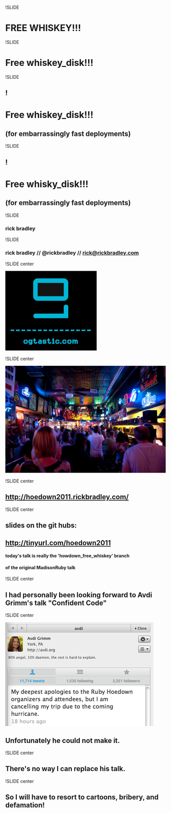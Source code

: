 !SLIDE
# FREE WHISKEY!!! #

!SLIDE
# Free whiskey_disk!!! #

!SLIDE
## <font color="black">!</font> ##
# Free whiskey_disk!!! #
## (for embarrassingly fast deployments)

!SLIDE
## <font color="black">!</font> ##
# Free whisky_disk!!! #
## (for embarrassingly fast deployments)

!SLIDE

### rick bradley ###

!SLIDE

### rick bradley // @rickbradley // rick@rickbradley.com

!SLIDE center

<img src="og_logo.png">

!SLIDE center

<img src="roberts.jpg">

!SLIDE center

## <a href="http://hoedown2011.rickbradley.com/">http://hoedown2011.rickbradley.com/</a> ##

!SLIDE center

## slides on the git hubs: ##

## <a href="http://tinyurl.com/hoedown2011">http://tinyurl.com/hoedown2011</a> ##

#### today's talk is really the 'howdown_free_whiskey' branch ####
#### of the original MadisonRuby talk ####

!SLIDE center

## I had personally been looking forward to Avdi Grimm's talk "Confident Code" ##

!SLIDE center

<img src="avdi-1.png">

## Unfortunately he could not make it. ##

!SLIDE center

## There's no way I can replace his talk.  ##

!SLIDE center

## So I will have to resort to cartoons, bribery, and defamation! ##


